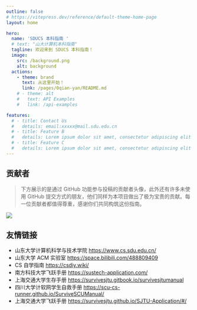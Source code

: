 ```yaml
---
outline: false
# https://vitepress.dev/reference/default-theme-home-page
layout: home

hero:
  name: 'SDUCS 本科指南 '
  # text: "山大计算机本科指南"
  tagline: 欢迎来到 SDUCS 本科指南！
  image:
    src: /background.png
    alt: background
  actions:
    - theme: brand
      text: 从这里开始！
      link: /pages/0qian-yan/README.md
    # - theme: alt
    #   text: API Examples
    #   link: /api-examples

features:
  # - title: Contact Us
  #   details: email:xxxxx@mail.sdu.edu.cn
  # - title: Feature B
  #   details: Lorem ipsum dolor sit amet, consectetur adipiscing elit
  # - title: Feature C
  #   details: Lorem ipsum dolor sit amet, consectetur adipiscing elit
---
```


<style>
.VPHomeHero .image {
  max-width: 420px !important; /* 默认 280，可调大 */
  width: 420px !important;
  height: auto !important;
}
@media (min-width: 640px) {
  .VPHomeHero .image {
    max-width: 540px !important;
    width: 540px !important;
  }
}
</style>

## 贡献者

> 下方展示的是通过 GitHub 功能参与投稿的贡献者头像，此外还有许多未使用 GitHub 提交方式的朋友，他们同样为本项目做出了极为宝贵的贡献。每一位贡献者都值得尊重，感谢你们共同构筑这份指南。

<img src="https://contributors-img.web.app/image?repo=SDUCSGuide/SDUCSGuide">

## 友情链接

- 山东大学计算机科学与技术学院 https://www.cs.sdu.edu.cn/
- 山东大学 ACM 实验室 https://space.bilibili.com/488809409
- CS 自学指南 https://csdiy.wiki/
- 南方科技大学飞跃手册 https://sustech-application.com/
- 上海交通大学生存手册 https://survivesjtu.gitbook.io/survivesjtumanual
- 四川大学计软网学生自救手册 https://scu-cs-runner.github.io/SurviveSCUManual/
- 上海交通大学飞跃手册 https://survivesjtu.github.io/SJTU-Application/#/
